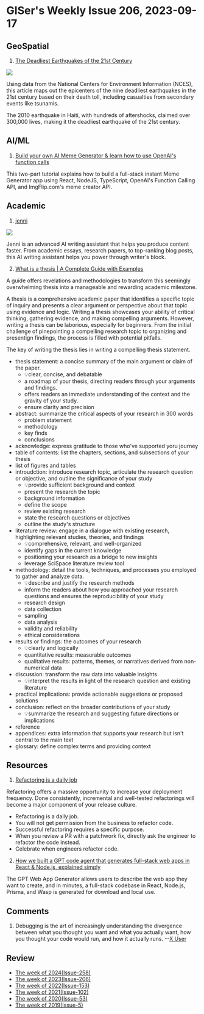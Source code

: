 # GISer's Weekly Issue 206, 2023-09-17

## GeoSpatial

1. [The Deadliest Earthquakes of the 21st Century](https://www.visualcapitalist.com/deadliest-earthquakes-21st-century/)

![](https://www.visualcapitalist.com/wp-content/uploads/2023/09/deadliest-earthquakes-21st-century.jpg)

Using data from the National Centers for Environment Information (NCES), this article maps out the epicenters of the nine deadliest earthquakes in the 21st century based on their death toll, including casualties from secondary events like tsunamis.

The 2010 earthquake in Haiti, with hundreds of aftershocks, claimed over 300,000 lives, making it the deadliest earthquake of the 21st century.

## AI/ML

1. [Build your own AI Meme Generator & learn how to use OpenAI's function calls](https://wasp-lang.dev/blog/2023/10/17/ai-meme-generator-how-to-use-openai-function-call#tldr)

This two-part tutorial explains how to build a full-stack instant Meme Generator app using React, NodeJS, TypeScript, OpenAI's Function Calling API, and ImgFlip.com's meme creator API.

## Academic

1. [jenni](https://jenni.ai/)

![](https://framerusercontent.com/images/6lVRZvxC8Gkw95fL2SFGYaCs.png?scale-down-to=512)

Jenni is an advanced AI writing assistant that helps you produce content faster. From academic essays, research papers, to top-ranking blog posts, this AI writing assistant helps you power through writer's block.

2. [What is a thesis | A Complete Guide with Examples](https://typeset.io/resources/what-is-a-thesis-a-complete-guide/)

A guide offers revelations and methodologies to transform this seemingly overwhelming thesis into a manageable and rewarding academic milestone.

A thesis is a comprehensive academic paper that identifies a specific topic of inquiry and presents a clear argument or perspective about that topic using evidence and logic. Writing a thesis showcases your ability of critical thinking, gathering evidence, and making compelling arguments. However, writing a thesis can be laborious, especially for beginners. From the initial challenge of pinepointing a compelling research topic to organizing and presentign findings, the process is filled with potential pitfalls.

The key of writing the thesis lies in writing a compelling thesis statement.

- thesis statement: a concise summary of the main argument or claim of the paper.
  - 💡clear, concise, and debatable
  - a roadmap of your thesis, directing readers through your arguments and findings.
  - offers readers an immediate understanding of the context and the gravity of your study.
  - ensure clarity and precision
- abstract: summarize the critical aspects of your research in 300 words
  - problem statement
  - methodology
  - key finds
  - conclusions
- acknowledge: express gratitude to those who've supported yoru journey
- table of contents: list the chapters, sections, and subsections of your thesis
- list of figures and tables
- introudction: introduce research topic, articulate the research question or objective, and outline the significance of your study
  - 💡provide sufficient background and context
  - present the research the topic
  - background information
  - define the scope
  - review existing research
  - state the research questions or objectives
  - outline the study's structure
- literature review: engage in a dialogue with existing research, highlighting relevant studies, theories, and findings
  - 💡comprehensive, relevant, and well-organized
  - identify gaps in the current knowledge
  - positioning your research as a bridge to new insights
  - leverage SciSpace literature review tool
- methodology: detail the tools, techniques, and processes you employed to gather and analyze data.
  - 💡describe and justify the research methods
  - inform the readers about how you approached your research questions and ensures the reproducibility of your study
  - research design
  - data collection
  - sampling
  - data analysis
  - validity and reliability
  - ethical considerations
- results or findings: the outcomes of your research
  - 💡clearly and logically
  - quantitative results: measurable outcomes
  - qualitative results: patterns, themes, or narratives derived from non-numerical data
- discussion: transform the raw data into valuable insights
  - 💡interpret the results in light of the research question and existing literature
- practical implications: provide actionable suggestions or proposed solutions
- conclusion: reflect on the broader contributions of your study
  - 💡summarize the research and suggesting future directions or implications
- reference
- appendices: extra information that supports your research but isn't central to the main text
- glossary: define complex terms and providing context

## Resources

1. [Refactoring is a daily job](https://www.briansnotes.io/article/refactoring-is-a-daily-job/)

Refactoring offers a massive opportunity to increase your deployment frequency. Done consistently, incremental and well-tested refactorings will become a major component of your release culture.

- Refactoring is a daily job.
- You will not get permission from the business to refactor code.
- Successful refactoring requires a specific purpose.
- When you review a PR with a patchwork fix, directly ask the engineer to refactor the code instead.
- Celebrate when engineers refactor code.

2. [How we built a GPT code agent that generates full-stack web apps in React & Node.js, explained simply](https://wasp-lang.dev/blog/2023/07/17/how-we-built-gpt-web-app-generator)

The GPT Web App Generator allows users to describe the web app they want to create, and in minutes, a full-stack codebase in React, Node.js, Prisma, and Wasp is generated for download and local use.

## Comments

1. Debugging is the art of increasingly understanding the divergence between what you thought you want and what you actually want, how you thought your code would run, and how it actually runs.
   --[X User](https://twitter.com/gdb/status/1700327166930534731)

## Review

- [The week of 2024(Issue-258)](../2024/issue-258.md)
- [The week of 2023(Issue-206)](../2023/issue-206.md)
- [The week of 2022(Issue-153)](../2022/issue-153.md)
- [The week of 2021(Issue-102)](../2021/issue-102.md)
- [The week of 2020(Issue-53)](../2020/issue-53.md)
- [The week of 2019(Issue-5)](../2019/issue-5.md)
